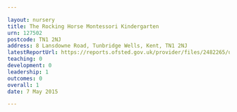 ```yaml
---

layout: nursery
title: The Rocking Horse Montessori Kindergarten
urn: 127502
postcode: TN1 2NJ
address: 8 Lansdowne Road, Tunbridge Wells, Kent, TN1 2NJ
latestReportUrl: https://reports.ofsted.gov.uk/provider/files/2482265/urn/127502.pdf
teaching: 0
development: 0
leadership: 1
outcomes: 0
overall: 1
date: 7 May 2015

---
```

